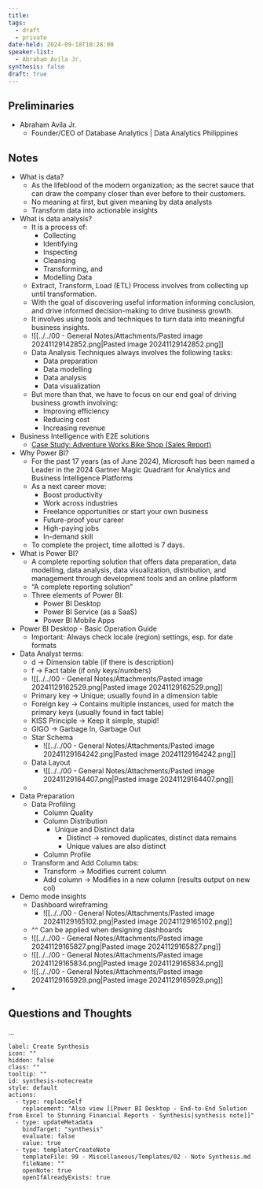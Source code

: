 ```yaml
---
title: 
tags:
  - draft
  - private
date-held: 2024-09-18T10:28:00
speaker-list:
  - Abraham Avila Jr.
synthesis: false
draft: true
---
```


## Preliminaries
- Abraham Avila Jr.
	- Founder/CEO of Database Analytics | Data Analytics Philippines

## Notes
- What is data?
	- As the lifeblood of the modern organization; as the secret sauce that can draw the company closer than ever before to their customers.
	- No meaning at first, but given meaning by data analysts
	- Transform data into actionable insights
- What is data analysis?
	- It is a process of:
		- Collecting
		- Identifying
		- Inspecting
		- Cleansing
		- Transforming, and
		- Modelling Data
	- Extract, Transform, Load (ETL) Process involves from collecting up until transformation.
	- With the goal of discovering useful information informing conclusion, and drive informed decision-making to drive business growth.
	- It involves using tools and techniques to turn data into meaningful business insights.
	- ![[../../00 - General Notes/Attachments/Pasted image 20241129142852.png|Pasted image 20241129142852.png]]
	- Data Analysis Techniques always involves the following tasks:
		- Data preparation
		- Data modelling
		- Data analysis
		- Data visualization
	- But more than that, we have to focus on our end goal of driving business growth involving:
		- Improving efficiency
		- Reducing cost
		- Increasing revenue
- Business Intelligence with E2E solutions
	- [Case Study: Adventure Works Bike Shop (Sales Report)](https://drive.google.com/drive/folders/1GmHR8aFOa9W2KzLm9C-32nNRZ3aMvx8-)
- Why Power BI?
	- For the past 17 years (as of June 2024), Microsoft has been named a Leader in the 2024 Gartner Magic Quadrant for Analytics and Business Intelligence Platforms
	- As a next career move:
		- Boost productivity
		- Work across industries
		- Freelance opportunities or start your own business
		- Future-proof your career
		- High-paying jobs
		- In-demand skill
	- To complete the project, time allotted is 7 days.
- What is Power BI?
	- A complete reporting solution that offers data preparation, data modelling, data analysis, data visualization, distribution, and management through development tools and an online platform
	- “A complete reporting solution”
	- Three elements of Power BI:
		- Power BI Desktop
		- Power BI Service (as a SaaS)
		- Power BI Mobile Apps
- Power BI Desktop - Basic Operation Guide
	- Important: Always check locale (region) settings, esp. for date formats
- Data Analyst terms:
	- d → Dimension table (if there is description)
	- f → Fact table (if only keys/numbers)
	- ![[../../00 - General Notes/Attachments/Pasted image 20241129162529.png|Pasted image 20241129162529.png]]
	- Primary key → Unique; usually found in a dimension table
	- Foreign key → Contains multiple instances, used for match the primary keys (usually found in fact table)
	- KISS Principle → Keep it simple, stupid!
	- GIGO → Garbage In, Garbage Out
	- Star Schema
		- ![[../../00 - General Notes/Attachments/Pasted image 20241129164242.png|Pasted image 20241129164242.png]]
	- Data Layout
		- ![[../../00 - General Notes/Attachments/Pasted image 20241129164407.png|Pasted image 20241129164407.png]]
	- 
- Data Preparation
	- Data Profiling
		- Column Quality
		- Column Distribution
			- Unique and Distinct data
				- Distinct → removed duplicates, distinct data remains
				- Unique values are also distinct
		- Column Profile
	- Transform and Add Column tabs:
		- Transform → Modifies current column
		- Add column → Modifies in a new column (results output on new col)
- Demo mode insights
	- Dashboard wireframing
		- ![[../../00 - General Notes/Attachments/Pasted image 20241129165102.png|Pasted image 20241129165102.png]]
	- ^^ Can be applied when designing dashboards
	- ![[../../00 - General Notes/Attachments/Pasted image 20241129165827.png|Pasted image 20241129165827.png]]
	- ![[../../00 - General Notes/Attachments/Pasted image 20241129165834.png|Pasted image 20241129165834.png]]
	- ![[../../00 - General Notes/Attachments/Pasted image 20241129165929.png|Pasted image 20241129165929.png]]
- 

## Questions and Thoughts
…

```meta-bind-button
label: Create Synthesis
icon: ""
hidden: false
class: ""
tooltip: ""
id: synthesis-notecreate
style: default
actions:
  - type: replaceSelf
    replacement: "Also view [[Power BI Desktop - End-to-End Solution from Excel to Stunning Financial Reports - Synthesis|synthesis note]]"
  - type: updateMetadata
    bindTarget: "synthesis"
    evaluate: false
    value: true
  - type: templaterCreateNote
    templateFile: 99 - Miscellaneous/Templates/02 - Note Synthesis.md
    fileName: ""
    openNote: true
    openIfAlreadyExists: true

```
